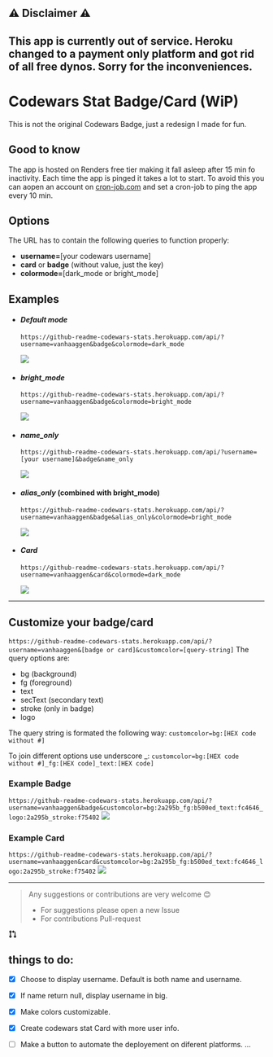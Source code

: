 ## ⚠ Disclaimer ⚠
This app is currently out of service. Heroku changed to a payment only platform and got rid of all free dynos. Sorry for the inconveniences.
-----
# Codewars Stat Badge/Card (WiP) 
This is not the original Codewars Badge, just a redesign I made for fun. 

## Good to know
The app is hosted on Renders free tier making it fall asleep after 15 min fo inactivity. Each time the app is pinged it takes a lot to start. To avoid this you can aopen an account on [cron-job.com](https://console.cron-job.org) and set a cron-job to ping the app every 10 min.

## Options 

The URL has to contain the following queries to function properly:
- **username=**[your codewars username]
- **card** or **badge** (without value, just the key)
- **colormode=**[dark_mode or bright_mode]

## Examples
- #### ***Default mode*** 
   `https://github-readme-codewars-stats.herokuapp.com/api/?username=vanhaaggen&badge&colormode=dark_mode`
 
    ![](./svg/defaultBadge.svg)
 
- #### ***bright_mode***
   `https://github-readme-codewars-stats.herokuapp.com/api/?username=vanhaaggen&badge&colormode=bright_mode`
 
    ![](./svg/badgeBrightMode.svg)

- #### ***name_only***
  `https://github-readme-codewars-stats.herokuapp.com/api/?username=[your username]&badge&name_only`

    ![](./svg/badgeNameOnly.svg)

- #### ***alias_only*** (combined with bright_mode)
  `https://github-readme-codewars-stats.herokuapp.com/api/?username=vanhaaggen&badge&alias_only&colormode=bright_mode`

    ![](./svg/badgeCombinedOptions.svg)
 
 - #### ***Card*** 
   `https://github-readme-codewars-stats.herokuapp.com/api/?username=vanhaaggen&card&colormode=dark_mode`
   
   ![](./svg/svgCard.svg)
---
 ## Customize your badge/card
 
`https://github-readme-codewars-stats.herokuapp.com/api/?username=vanhaaggen&[badge or card]&customcolor=[query-string]`
  The query options are:
  - bg (background)
  - fg (foreground)
  - text
  - secText (secondary text)
  - stroke (only in badge)
  - logo
  
  The query string is formated the following way:
  `customcolor=bg:[HEX code without #]`
  
  To join different options use underscore _:
  `customcolor=bg:[HEX code without #]_fg:[HEX code]_text:[HEX code]`
  
  ### Example Badge
  `https://github-readme-codewars-stats.herokuapp.com/api/?username=vanhaaggen&badge&customcolor=bg:2a295b_fg:b500ed_text:fc4646_logo:2a295b_stroke:f75402`
  ![](./svg/customBadge.svg)
  
  ### Example Card
  `https://github-readme-codewars-stats.herokuapp.com/api/?username=vanhaaggen&card&customcolor=bg:2a295b_fg:b500ed_text:fc4646_logo:2a295b_stroke:f75402`
  ![](./svg/customCard.svg)
 
--- 
> Any suggestions or contributions are very welcome 😊
> - For suggestions please open a new Issue 
> - For contributions Pull-request

<svg class="octicon octicon-git-pull-request UnderlineNav-octicon d-none d-sm-inline" height="16" viewBox="0 0 16 16" version="1.1" width="16" aria-hidden="true"><path fill-rule="evenodd" d="M7.177 3.073L9.573.677A.25.25 0 0110 .854v4.792a.25.25 0 01-.427.177L7.177 3.427a.25.25 0 010-.354zM3.75 2.5a.75.75 0 100 1.5.75.75 0 000-1.5zm-2.25.75a2.25 2.25 0 113 2.122v5.256a2.251 2.251 0 11-1.5 0V5.372A2.25 2.25 0 011.5 3.25zM11 2.5h-1V4h1a1 1 0 011 1v5.628a2.251 2.251 0 101.5 0V5A2.5 2.5 0 0011 2.5zm1 10.25a.75.75 0 111.5 0 .75.75 0 01-1.5 0zM3.75 12a.75.75 0 100 1.5.75.75 0 000-1.5z"></path></svg>

## things to do:
- [x] Choose to display username. Default is both name and username.

- [x] If name return null, display username in big.

- [x] Make colors customizable.

- [x] Create codewars stat Card with more user info.

- [ ] Make a button to automate the deployement on diferent platforms.
...


[1]: https://img.shields.io/static/v1?label=heroku&logo=heroku&labelColor=9e7cc1&style=flat&message=&nbsp;&color=9e7cc1
